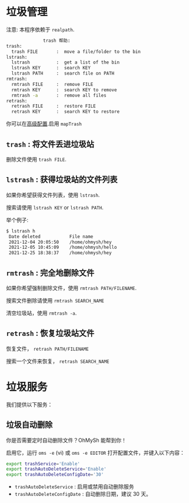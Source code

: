 # 垃圾管理

注意: 本程序依赖于 `realpath`.

```bash
              trash 帮助:
trash:
  trash FILE       :  move a file/folder to the bin
lstrash:
  lstrash          :  get a list of the bin
  lstrash KEY      :  search KEY
  lstrash PATH     :  search file on PATH
rmtrash:
  rmtrash FILE     :  remove FILE
  rmtrash KEY      :  search KEY to remove
  rmtrash -a       :  remove all files
retrash:
  retrash FILE     :  restore FILE
  retrash KEY      :  search KEY to restore
```

你可以在[高级配置](/zh_cn/using/advconfig).启用 `mapTrash`

## `trash` : 将文件丢进垃圾站

删除文件使用 `trash FILE`.

## `lstrash` : 获得垃圾站的文件列表

如果你希望获得文件列表，使用 `lstrash`.

搜索请使用 `lstrash KEY` or `lstrash PATH`.

举个例子:

```bash
$ lstrash h
 Date deleted           File name
 2021-12-04 20:05:50    /home/ohmysh/hey
 2021-12-05 10:45:09    /home/ohmysh/hello
 2021-12-25 18:38:37    /home/ohmysh/hey
```

## `rmtrash` : 完全地删除文件

如果你希望强制删除文件，使用 `rmtrash PATH/FILENAME`.

搜索文件删除请使用 `rmtrash SEARCH_NAME`

清空垃圾站，使用 `rmtrash -a`.

## `retrash` : 恢复垃圾站文件

恢复文件， `retrash PATH/FILENAME`

搜索一个文件来恢复， `retrash SEARCH_NAME`

# 垃圾服务

我们提供以下服务：

## 垃圾自动删除

你是否需要定时自动删除文件？OhMySh 能帮到你！

启用它，运行 `oms -e` (vi) 或 `oms -e EDITOR` 打开配置文件，并键入以下内容：

```bash
export trashService='Enable'
export trashAutoDeleteService='Enable'
export trashAutoDeleteConfigDate='30'
```

- `trashAutoDeleteService` : 启用或禁用自动删除服务
- `trashAutoDeleteConfigDate` : 自动删除日期，建议 30 天。
